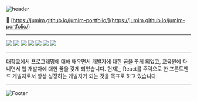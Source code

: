 ![header](https://capsule-render.vercel.app/api?type=soft&color=96a5ff&height=140&section=header&text=PORTFOLIO&fontSize=40&fontColor=f5f9ff&animation=blink)

🔗 [https://jumim.github.io/jumim-portfolio/](https://jumim.github.io/jumim-portfolio/)

---

<img src="https://img.shields.io/badge/React-61DAFB?style=flat-square&logo=react&logoColor=000"/>
<img src="https://img.shields.io/badge/TypeScript-3178C6?style=flat-square&logo=TypeScript&logoColor=fff"/>
<img src="https://img.shields.io/badge/JavaScript-F7DF1E?style=flat-square&logo=JavaScript&logoColor=000"/>
<img src="https://img.shields.io/badge/HTML-E34F26?style=flat-square&logo=HTML5&logoColor=000"/>
<img src="https://img.shields.io/badge/SCSS-CC6699?style=flat-square&logo=sass&logoColor=fff"/>
<img src="https://img.shields.io/badge/Node-339933?style=flat-square&logo=Node.js&logoColor=fff"/>
<img src="https://img.shields.io/badge/PHP-777BB4?style=flat-square&logo=PHP&logoColor=fff"/>

---

대학교에서 프로그래밍에 대해 배우면서 개발자에 대한 꿈을 꾸게 되었고, 교육원에 다니면서 웹 개발자에 대한 꿈을 갖게 되었습니다. 현재는 React를 주력으로 한 프론트엔드 개발자로서 항상 성장하는 개발자가 되는 것을 목표로 하고 있습니다.

---

![Footer](https://capsule-render.vercel.app/api?type=waving&color=96a5ff&height=200&section=footer)
